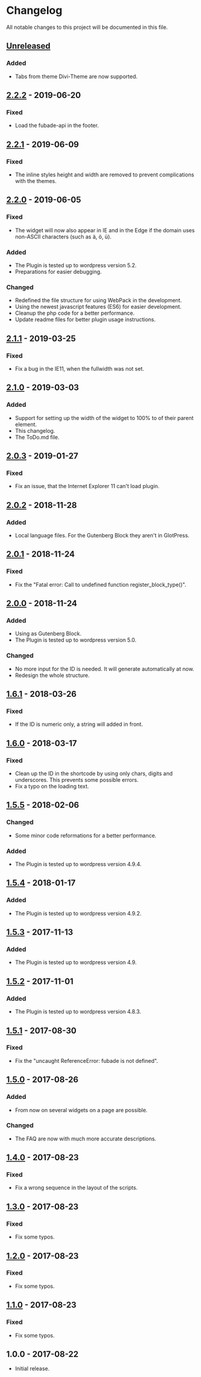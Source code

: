 # Changelog

All notable changes to this project will be documented in this file.

## [Unreleased]

### Added

- Tabs from theme Divi-Theme are now supported.

## [2.2.2] - 2019-06-20

### Fixed

- Load the fubade-api in the footer.

## [2.2.1] - 2019-06-09

### Fixed

- The inline styles height and width are removed to prevent complications with the themes.

## [2.2.0] - 2019-06-05

### Fixed

- The widget will now also appear in IE and in the Edge if the domain uses non-ASCII characters (such as ä, ö, ü).

### Added

- The Plugin is tested up to wordpress version 5.2.
- Preparations for easier debugging.

### Changed

- Redefined the file structure for using WebPack in the development.
- Using the newest javascript features (ES6) for easier development.
- Cleanup the php code for a better performance.
- Update readme files for better plugin usage instructions.

## [2.1.1] - 2019-03-25

### Fixed

- Fix a bug in the IE11, when the fullwidth was not set.

## [2.1.0] - 2019-03-03

### Added

- Support for setting up the width of the widget to 100% to of their parent element.
- This changelog.
- The ToDo.md file.

## [2.0.3] - 2019-01-27

### Fixed

- Fix an issue, that the Internet Explorer 11 can't load plugin.

## [2.0.2] - 2018-11-28

### Added

- Local language files. For the Gutenberg Block they aren't in GlotPress.

## [2.0.1] - 2018-11-24

### Fixed

- Fix the "Fatal error: Call to undefined function register_block_type()".

## [2.0.0] - 2018-11-24

### Added

- Using as Gutenberg Block.
- The Plugin is tested up to wordpress version 5.0.

### Changed

- No more input for the ID is needed. It will generate automatically at now.
- Redesign the whole structure.

## [1.6.1] - 2018-03-26

### Fixed

- If the ID is numeric only, a string will added in front.

## [1.6.0] - 2018-03-17

### Fixed

- Clean up the ID in the shortcode by using only chars, digits and underscores. This prevents some possible errors.
- Fix a typo on the loading text.

## [1.5.5] - 2018-02-06

### Changed

- Some minor code reformations for a better performance.

### Added

- The Plugin is tested up to wordpress version 4.9.4.

## [1.5.4] - 2018-01-17

### Added

- The Plugin is tested up to wordpress version 4.9.2.

## [1.5.3] - 2017-11-13

### Added

- The Plugin is tested up to wordpress version 4.9.

## [1.5.2] - 2017-11-01

### Added

- The Plugin is tested up to wordpress version 4.8.3.

## [1.5.1] - 2017-08-30

### Fixed

- Fix the "uncaught ReferenceError: fubade is not defined".

## [1.5.0] - 2017-08-26

### Added

- From now on several widgets on a page are possible.

### Changed

- The FAQ are now with much more accurate descriptions.

## [1.4.0] - 2017-08-23

### Fixed

- Fix a wrong sequence in the layout of the scripts.

## [1.3.0] - 2017-08-23

### Fixed

- Fix some typos.

## [1.2.0] - 2017-08-23

### Fixed

- Fix some typos.

## [1.1.0] - 2017-08-23

### Fixed

- Fix some typos.

## 1.0.0 - 2017-08-22

- Initial release.

[unreleased]: https://github.com/ITS-Boehm/include-fussball-de-widgets/compare/v2.2.2...HEAD
[2.2.2]: https://github.com/ITS-Boehm/include-fussball-de-widgets/compare/v2.2.1...v2.2.2
[2.2.1]: https://github.com/ITS-Boehm/include-fussball-de-widgets/compare/v2.2.0...v2.2.1
[2.2.0]: https://github.com/ITS-Boehm/include-fussball-de-widgets/compare/v2.1.1...v2.2.0
[2.1.1]: https://github.com/ITS-Boehm/include-fussball-de-widgets/compare/v2.1.0...v2.1.1
[2.1.0]: https://github.com/ITS-Boehm/include-fussball-de-widgets/compare/v2.0.3...v2.1.0
[2.0.3]: https://github.com/ITS-Boehm/include-fussball-de-widgets/compare/v2.0.2...v2.0.3
[2.0.2]: https://github.com/ITS-Boehm/include-fussball-de-widgets/compare/v2.0.1...v2.0.2
[2.0.1]: https://github.com/ITS-Boehm/include-fussball-de-widgets/compare/v2.0.0...v2.0.1
[2.0.0]: https://github.com/ITS-Boehm/include-fussball-de-widgets/compare/v1.6.1...v2.0.0
[1.6.1]: https://github.com/ITS-Boehm/include-fussball-de-widgets/compare/v1.6...v1.6.1
[1.6.0]: https://github.com/ITS-Boehm/include-fussball-de-widgets/compare/v1.5.5...v1.6
[1.5.5]: https://github.com/ITS-Boehm/include-fussball-de-widgets/compare/v1.5.4...v1.5.5
[1.5.4]: https://github.com/ITS-Boehm/include-fussball-de-widgets/compare/v1.5.3...v1.5.4
[1.5.3]: https://github.com/ITS-Boehm/include-fussball-de-widgets/compare/v1.5.2...v1.5.3
[1.5.2]: https://github.com/ITS-Boehm/include-fussball-de-widgets/compare/v1.5.1...v1.5.2
[1.5.1]: https://github.com/ITS-Boehm/include-fussball-de-widgets/compare/v1.5...v1.5.1
[1.5.0]: https://github.com/ITS-Boehm/include-fussball-de-widgets/compare/v1.5...v1.5
[1.4.0]: https://github.com/ITS-Boehm/include-fussball-de-widgets/compare/v1.3...v1.4
[1.3.0]: https://github.com/ITS-Boehm/include-fussball-de-widgets/compare/v1.2...v1.3
[1.2.0]: https://github.com/ITS-Boehm/include-fussball-de-widgets/compare/v1.1...v1.2
[1.1.0]: https://github.com/ITS-Boehm/include-fussball-de-widgets/compare/v1.0...v1.1
